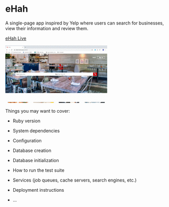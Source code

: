 # eHah

A single-page app inspired by Yelp where users can search for businesses, view their information and review them. 

[eHah Live](https://ehah.herokuapp.com/#/)

![ehah splash page](readme_img/ehah_splash_page_readme.gif)

Things you may want to cover:

* Ruby version

* System dependencies

* Configuration

* Database creation

* Database initialization

* How to run the test suite

* Services (job queues, cache servers, search engines, etc.)

* Deployment instructions

* ...
